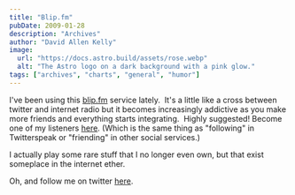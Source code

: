 ```yaml
---
title: "Blip.fm"
pubDate: 2009-01-28
description: "Archives"
author: "David Allen Kelly"
image:
  url: "https://docs.astro.build/assets/rose.webp"
  alt: "The Astro logo on a dark background with a pink glow."
tags: ["archives", "charts", "general", "humor"]
---
```


I've been using this [blip.fm](http://blip.fm/kellydallen) service lately.  It's a little like a cross between twitter and internet radio but it becomes increasingly addictive as you make more friends and everything starts integrating.  Highly suggested! Become one of my listeners [here](http://blip.fm/kellydallen). (Which is the same thing as "following" in Twitterspeak or "friending" in other social services.)

I actually play some rare stuff that I no longer even own, but that exist someplace in the internet ether.

Oh, and follow me on twitter [here](http://twitter.com/kellydallen).
